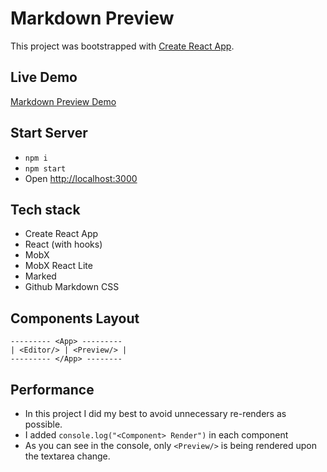 # Markdown Preview
This project was bootstrapped with [Create React App](https://github.com/facebookincubator/create-react-app).

## Live Demo
[Markdown Preview Demo](https://github.com/ramybenaroya/markdown-preview)

## Start Server
- `npm i`
- `npm start`
- Open [http://localhost:3000](http://localhost:3000)

## Tech stack
- Create React App
- React (with hooks)
- MobX
- MobX React Lite
- Marked
- Github Markdown CSS

## Components Layout
```
--------- <App> ---------
| <Editor/> | <Preview/> |
--------- </App> --------
```

## Performance
- In this project I did my best to avoid unnecessary re-renders as possible.
- I added `console.log("<Component> Render")` in each component
- As you can see in the console, only `<Preview/>` is being rendered upon the textarea change.